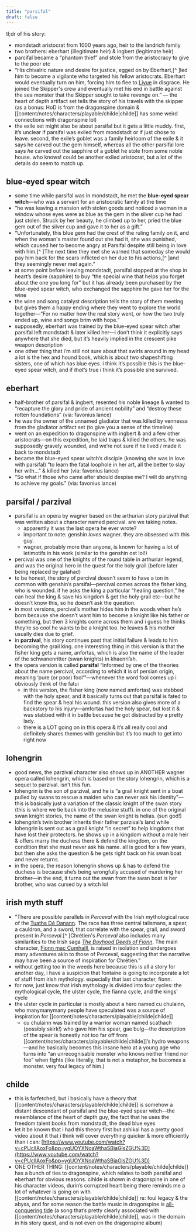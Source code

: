 ```yaml
---
title: "parsifal"
draft: false
---
```


tl;dr of his story:
* mondstadt aristocrat from 1000 years ago, heir to the landrich family
* two brothers: eberhart (illegitimate heir) & ingbert (legitimate heir)
* parcifal became a “phantom thief” and stole from the aristocracy to give to the poor etc
* “His chivalric nature and desire for justice, egged on by Eberhart,[^ ]led him to become a vigilante who targeted his fellow aristocrats. Eberhart would eventually turn on him, forcing him to flee to [Liyue](https://genshin-impact.fandom.com/wiki/Liyue) in disgrace. He joined the Skipper's crew and eventually met his end in battle against the sea monster that the Skipper sought to take revenge on.” — the heart of depth artifact set tells the story of his travels with the skipper (as a bonus: HoD is from the dragonspine domain & [[content/notes/characters/playable/childe|childe]] has some weird connections with dragonspine lol)
* the exile set might also be about parsifal but it gets a little muddy. first, it’s unclear if parsifal was exiled from mondstadt or if just chose to leave. second, the exile’s goblet was a family heirloom of the exile & it says he carved out the gem himself, whereas all the other parsifal lore says *he* carved out the sapphire of a goblet he stole from some noble house. who knows! could be another exiled aristocrat, but a lot of the details do seem to match up.

## blue-eyed spear witch
* some time while parsifal was in mondstadt, he met the **blue-eyed spear witch**—who was a servant for an aristocratic family at the time
* “he was leaving a mansion with stolen goods and noticed a woman in a window whose eyes were as blue as the gem in the silver cup he had just stolen. Struck by her beauty, he climbed up to her, pried the blue gem out of the silver cup and gave it to her as a gift.”
* “Unfortunately, this blue gem had the crest of the ruling family on it, and when the woman's master found out she had it, she was punished, which caused her to become angry at Parsifal despite still being in love with him.[^ ]The next time they met she warned that someday she would pay him back for the scars inflicted on her due to his actions,[^ ]and they seemingly never met again.”
* at some point before leaving mondstadt, parsifal stopped at the shop in heart’s desire (sapphire) to buy “the special wine that helps you forget about the one you long for” but it has already been purchased by the blue-eyed spear witch, who exchanged the sapphire he gave her for the wine
* the wine and song catalyst description tells the story of them meeting but gives them a happy ending where they went to explore the world together—“For no matter how the real story went, or how the two truly ended up, wine and songs brim with hope.”
* supposedly, eberhart was trained by the blue-eyed spear witch after parsifal left mondstadt & later killed her—i don’t think it explicitly says anywhere that she died, but it’s heavily implied in the crescent pike weapon description
* one other thing that i’m still not sure about that swirls around in my head a lot is the hex and hound book, which is about two shapeshifting sisters, one of which has blue eyes. i think it’s possible this is the blue-eyed spear witch, and if *that’s* true i think it’s possible she survived.

## eberhart
* half-brother of parsifal & ingbert, resented his noble lineage & wanted to “recapture the glory and pride of ancient nobility” and “destroy these rotten foundations” (via: favonius lance)
* he was the owner of the unnamed gladiator that was killed by vennessa from the gladiator artifact set (to give you a sense of the timeline)
* went on an expedition to dragonspine with ingbert & and a few other aristocrats—on this expedition, he laid traps & killed the others. he was supposedly gravely wounded, and we’re not sure if he lived / made it back to mondstadt
* became the blue-eyed spear witch’s disciple (knowing she was in love with parsifal) “to learn the fatal loophole in her art, all the better to slay her with…” & killed her (via: favonius lance)
* “So what if those who came after should despise me? I will do anything to achieve my goals.” (via: favonius lance)


## parsifal / parzival
* parsifal is an opera by wagner based on the arthurian story parzival that was written about a character named percival. are we taking notes.
  * apparently it was the last opera he ever wrote?
  * important to note: genshin *loves* wagner. they are obsessed with this guy. 
  * wagner, probably more than anyone, is known for having a lot of letimotifs in his work (similar to the genshin ost lol!)
* percival was one of the knights of the round table in arthurian legend, and was the original hero in the quest for the holy grail (before later being replaced by galahad)
* to be honest, the story of percival doesn’t seem to have a ton in common with genshin’s parsifal—percival comes across the fisher king, who is wounded. if he asks the king a particular “healing question,” he can heal the king & save his kingdom & get the holy grail etc—but he doesn’t know this, so he doesn’t ask the question.
* in most versions, percival’s mother hides him in the woods when he’s born because she doesn’t want him to become a knight like his father or something, but then 3 knights come across them and i guess he thinks they’re so cool he wants to be a knight too. he leaves & his mother usually dies due to grief.
* in **parzival**, his story continues past that initial failure & leads to him becoming the grail king. one interesting thing in this version is that the fisher king gets a name, anfortas, which is also the name of the leader of the schwanenritter (swan knights) in khaenri’ah. 
* the opera version is called **parsifal** “informed by one of the theories about the name percival, according to which it is of persian origin, meaning ‘pure (or poor) fool’”—whenever the word fool comes up i obviously think of the fatui
  * in this version, the fisher king (now named amfortas) was stabbed with the holy spear, and it basically turns out that parsifal is fated to find the spear & heal his wound. this version also gives more of a backstory to his injury—amfortas had the holy spear, but lost it & was stabbed with it in battle because he got distracted by a pretty lady.
  * there is a LOT going on in this opera & it’s all really cool and definitely shares themes with genshin but it’s too much to get into right now


## lohengrin
* good news, the parzival character also shows up in ANOTHER wagner opera called lohengrin, which is based on the story lohengrin, which is a sequel to parzival. isn’t this fun.
* lohengrin is the son of parzival, and he is “a grail knight sent in a boat pulled by swans to rescue a maiden who can never ask his identity”—this is basically just a variation of the classic knight of the swan story (this is where we tie back into the melusine stuff). in one of the original swan knight stories, the name of the swan knight is helias. (sun god!)
* lohengrin’s twin brother inherits their father parzival’s land while lohengrin is sent out as a grail knight “in secret” to help kingdoms that have lost their protectors. he shows up in a kingdom without a male heir & offers marry the duchess there & defend the kingdom, on the condition that she must never ask his name. all is good for a few years, but then she asks the question & he gets right back on his swan boat and never returns.
* in the opera, the reason lohengrin shows up & has to defend the duchess is because she’s being wrongfully accused of murdering her brother—in the end, it turns out the swan from the swan boat is her brother, who was cursed by a witch lol

## irish myth stuff
* “There are possible parallels in *Perceval* with the Irish mythological race of the [Tuatha Dé Danann](https://en.wikipedia.org/wiki/Tuatha_D%C3%A9_Danann). The race has three central talismans, a spear, a cauldron, and a sword, that correlate with the spear, grail, and sword present in *Perceval*.[^ ]Chrétien's *Perceval* also includes many similarities to the Irish saga *[The Boyhood Deeds of Fionn](https://en.wikipedia.org/wiki/The_Boyhood_Deeds_of_Fionn)*. The main character, [Fionn mac Cumhaill](https://en.wikipedia.org/wiki/Fionn_mac_Cumhaill), is raised in isolation and undergoes many adventures akin to those of Perceval, suggesting that the narrative may have been a source of inspiration for Chrétien.”
* without getting too in the weeds here because this is all a story for another day, i have a suspicion that fontaine is going to incorporate a lot of stuff from irish mythology. especially that last character, fionn.
* for now, just know that irish mythology is divided into four cycles: the mythological cycle, the ulster cycle, the fianna cycle, and the kings’ cycle
* the ulster cycle in particular is mostly about a hero named cu chulainn, who manymanymany people have speculated was a source of inspiration for [[content/notes/characters/playable/childe|childe]]
  * cu chulainn was trained by a warrior woman named scathach (possibly skirk!) who gave him his spear, gae bulg—the description of the spear is honestly not too far off from [[content/notes/characters/playable/childe|childe]]’s hydro weapons—and he basically becomes this insane hero at a young age who turns into “an unrecognisable monster who knows neither friend nor foe” when fights (like literally, that is not a metaphor, he becomes a monster. very foul legacy of him.)

## childe
* this is farfetched, but i basically have a theory that [[content/notes/characters/playable/childe|childe]] is somehow a distant descendant of parsifal and the blue-eyed spear witch—the resemblance of the heart of depth guy, the fact that he uses the freedom talent books from mondstadt, the dead blue eyes
* let it be known that i had this theory first but ashikai has a pretty good video about it that i think will cover everything quicker & more efficiently than i can: [https://www.youtube.com/watch?v=cPUcllAoxFo&pp=ygUOYXNoaWthaSBjaGlsZGU%3D](https://www.youtube.com/watch?v=cPUcllAoxFo&pp=ygUOYXNoaWthaSBjaGlsZGU%3D)
* ONE OTHER THING: [[content/notes/characters/playable/childe|childe]] has a bunch of ties to dragonspine, which relates to both parsifal and eberhart for obvious reasons. cihlde is shown in dragonspine in one of his character videos, durin’s corrupted heart being there reminds me a lot of whatever is going on with [[content/notes/characters/playable/childe|childe]] re: foul legacy & the abyss, and for some reason the battle music in dragonspine is [all-conquering tide](https://open.spotify.com/track/5BVQORtwCg5PtOUG5GR9B5?si=be8e6c36e63145c2) (a song that’s pretty clearly associated with [[content/notes/characters/playable/childe|childe]], was in the domain in his story quest, and is not even on the dragonspine album)

